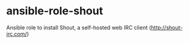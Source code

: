 # ansible-role-shout
Ansible role to install Shout, a self-hosted web IRC client (http://shout-irc.com/)
